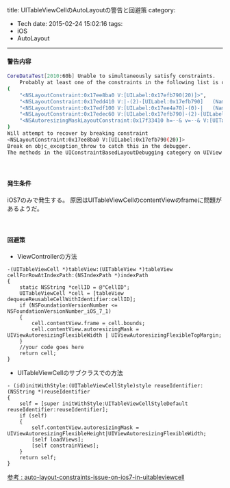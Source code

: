 title: UITableViewCellのAutoLayoutの警告と回避策
category:
  - Tech
date: 2015-02-24 15:02:16
tags:
- iOS
- AutoLayout
---
#### 警告内容
```bash
CoreDataTest[2010:60b] Unable to simultaneously satisfy constraints.
	Probably at least one of the constraints in the following list is one you don't want. Try this: (1) look at each constraint and try to figure out which you don't expect; (2) find the code that added the unwanted constraint or constraints and fix it. (Note: If you're seeing NSAutoresizingMaskLayoutConstraints that you don't understand, refer to the documentation for the UIView property translatesAutoresizingMaskIntoConstraints) 
(
    "<NSLayoutConstraint:0x17ee8ba0 V:[UILabel:0x17efb790(20)]>",
    "<NSLayoutConstraint:0x17edd410 V:|-(2)-[UILabel:0x17efb790]   (Names: '|':UITableViewCellContentView:0x17eeb260 )>",
    "<NSLayoutConstraint:0x17edf100 V:[UILabel:0x17ee4a70]-(0)-|   (Names: '|':UITableViewCellContentView:0x17eeb260 )>",
    "<NSLayoutConstraint:0x17edec60 V:[UILabel:0x17efb790]-(2)-[UILabel:0x17ee4a70]>",
    "<NSAutoresizingMaskLayoutConstraint:0x17f33410 h=--& v=--& V:[UITableViewCellContentView:0x17eeb260(0)]>"
)
Will attempt to recover by breaking constraint 
<NSLayoutConstraint:0x17ee8ba0 V:[UILabel:0x17efb790(20)]>
Break on objc_exception_throw to catch this in the debugger.
The methods in the UIConstraintBasedLayoutDebugging category on UIView listed in <UIKit/UIView.h> may also be helpful.
```

　
####  発生条件

iOS7のみで発生する。
原因はUITableViewCellのcontentViewのframeに問題があるようだ。

　
#### 回避策

- ViewControllerの方法

``` objc
-(UITableViewCell *)tableView:(UITableView *)tableView cellForRowAtIndexPath:(NSIndexPath *)indexPath
{
    static NSString *cellID = @"CellID";
    UITableViewCell *cell = [tableView dequeueReusableCellWithIdentifier:cellID];
    if (NSFoundationVersionNumber <= NSFoundationVersionNumber_iOS_7_1)
    {
        cell.contentView.frame = cell.bounds;
        cell.contentView.autoresizingMask = UIViewAutoresizingFlexibleWidth | UIViewAutoresizingFlexibleTopMargin;
    }
    //your code goes here
    return cell;
}
```

- UITableViewCellのサブクラスでの方法

``` objc
- (id)initWithStyle:(UITableViewCellStyle)style reuseIdentifier:(NSString *)reuseIdentifier
{
    self = [super initWithStyle:UITableViewCellStyleDefault reuseIdentifier:reuseIdentifier];
    if (self)
    {
        self.contentView.autoresizingMask = UIViewAutoresizingFlexibleHeight|UIViewAutoresizingFlexibleWidth;
        [self loadViews];
        [self constrainViews];
    }
    return self;
}
```

[参考 : auto-layout-constraints-issue-on-ios7-in-uitableviewcell](http://stackoverflow.com/questions/19132908/auto-layout-constraints-issue-on-ios7-in-uitableviewcell)
